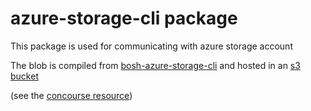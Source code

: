 azure-storage-cli package
============
This package is used for communicating with azure storage account

The blob is compiled from [bosh-azure-storage-cli](https://github.com/cloudfoundry/bosh-azure-storage-cli)
and hosted in an [s3 bucket](https://bosh-azure-storage-cli-artifacts.s3.us-east-1.amazonaws.com/)

(see the [concourse resource](https://bosh.ci.cloudfoundry.org/teams/main/pipelines/bosh-azure-storage-cli))

